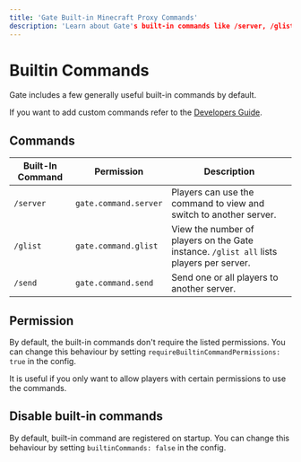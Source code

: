```yaml
---
title: 'Gate Built-in Minecraft Proxy Commands'
description: 'Learn about Gate's built-in commands like /server, /glist, /send. Configure permissions and manage players across your Minecraft server network.'
---
```


# Builtin Commands

Gate includes a few generally useful built-in commands by default.

If you want to add custom commands refer to the [Developers Guide](/developers/).


## Commands

| Built-In Command | Permission            | Description                                                                             |
|------------------|-----------------------|-----------------------------------------------------------------------------------------|
| `/server`        | `gate.command.server` | Players can use the command to view and switch to another server.                       |
| `/glist`         | `gate.command.glist`  | View the number of players on the Gate instance. `/glist all` lists players per server. |
| `/send`          | `gate.command.send`   | Send one or all players to another server.                                              |

## Permission

By default, the built-in commands don't require the listed permissions.
You can change this behaviour by setting `requireBuiltinCommandPermissions: true` in the config.

It is useful if you only want to allow players with certain permissions to use the commands.

## Disable built-in commands

By default, built-in command are registered on startup.
You can change this behaviour by setting `builtinCommands: false` in the config.


